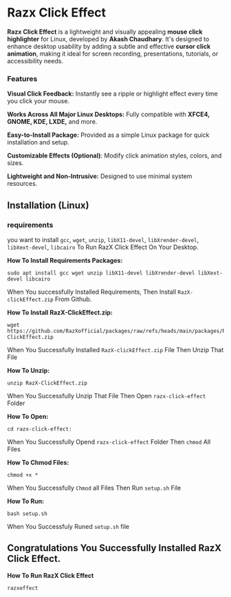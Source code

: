 # Razx Click Effect

**Razx Click Effect** is a lightweight and visually appealing **mouse click highlighter** for Linux, developed by **Akash Chaudhary**. It's designed to enhance desktop usability by adding a subtle and effective **cursor click animation**, making it ideal for screen recording, presentations, tutorials, or accessibility needs.

### Features

**Visual Click Feedback:** Instantly see a ripple or highlight effect every time you click your mouse.

**Works Across All Major Linux Desktops:** Fully compatible with **XFCE4, GNOME, KDE, LXDE,** and more.

**Easy-to-Install Package:** Provided as a simple Linux package for quick installation and setup.

**Customizable Effects (Optional)**: Modify click animation styles, colors, and sizes.

**Lightweight and Non-Intrusive:** Designed to use minimal system resources.

## Installation (Linux)

 ### requirements

you want to install ``gcc``, ``wget``, ``unzip``, ``libX11-devel``, ``libXrender-devel``, ``libXext-devel``, ``libcairo`` To Run RazX Click Effect On Your Desktop.

**How To Install Requirements Packages:**
```
sudo apt install gcc wget unzip libX11-devel libXrender-devel libXext-devel libcairo
```

When You successfully Installed Requirements, Then Install ``RazX-clickEffect.zip`` From Github.

**How To Install RazX-ClickEffect.zip:**
```
wget https://github.com/RazXofficial/packages/raw/refs/heads/main/packages/RazX-ClickEffect.zip
```

When You Successfully Installed ``RazX-clickEffect.zip`` File Then Unzip That File

**How To Unzip:**
```
unzip RazX-ClickEffect.zip
```

When You Successfully Unzip That File Then Open ``razx-click-effect`` Folder

**How To Open:**
```
cd razx-click-effect:
```

When You Successfully Opend ``razx-click-effect`` Folder Then ``chmod`` All Files

**How To Chmod Files:**
```
chmod +x *
```

When You Successfully ``Chmod`` all Files Then Run ``setup.sh`` File

**How To Run:**
```
bash setup.sh
```
When You Successfuly Runed ``setup.sh`` file

## Congratulations You Successfully Installed RazX Click Effect.

**How To Run RazX Click Effect**
```
razxeffect
```
